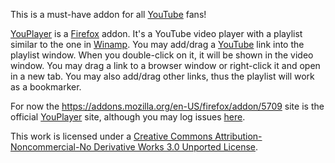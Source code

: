 This is a must-have addon for all [YouTube](http://www.youtube.com) fans!

[YouPlayer](https://addons.mozilla.org/pl/firefox/addon/5709) is a [Firefox](http://www.mozilla.com/firefox) addon. It's a YouTube video player with a playlist similar to the one in [Winamp](http://www.winamp.com). You may add/drag a [YouTube](http://www.youtube.com) link into the playlist window. When you double-click on it, it will be shown in the video window. You may drag a link to a browser window or right-click it and open in a new tab. You may also add/drag other links, thus the playlist will work as a bookmarker.

For now the https://addons.mozilla.org/en-US/firefox/addon/5709 site is the official [YouPlayer](https://addons.mozilla.org/pl/firefox/addon/5709) site, although you may log issues [here](http://code.google.com/p/youplayer/issues/list).



This work is licensed under a [Creative Commons Attribution-Noncommercial-No Derivative Works 3.0 Unported License](http://creativecommons.org/licenses/by-nc-nd/3.0/).